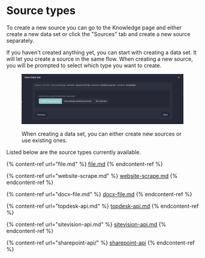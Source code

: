 # Source types

To create a new source you can go to the Knowledge page and either create a new data set or click the "Sources" tab and create a new source separately.&#x20;

If you haven't created anything yet, you can start with creating a data set. It will let you create a source in the same flow. When creating a new source, you will be prompted to select which type you want to create.&#x20;

<figure><img src="../../../.gitbook/assets/image (6).png" alt=""><figcaption><p>When creating a data set, you can either create new sources or use existing ones.</p></figcaption></figure>

Listed below are the source types currently available.&#x20;

{% content-ref url="file.md" %}
[file.md](file.md)
{% endcontent-ref %}

{% content-ref url="website-scrape.md" %}
[website-scrape.md](website-scrape.md)
{% endcontent-ref %}

{% content-ref url="docx-file.md" %}
[docx-file.md](docx-file.md)
{% endcontent-ref %}

{% content-ref url="topdesk-api.md" %}
[topdesk-api.md](topdesk-api.md)
{% endcontent-ref %}

{% content-ref url="sitevision-api.md" %}
[sitevision-api.md](sitevision-api.md)
{% endcontent-ref %}

{% content-ref url="sharepoint-api/" %}
[sharepoint-api](sharepoint-api/)
{% endcontent-ref %}

